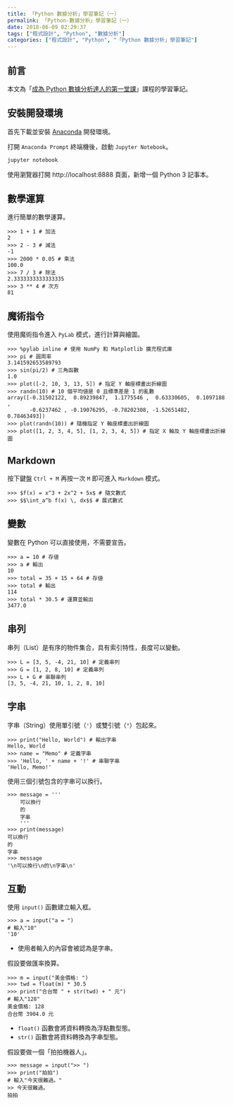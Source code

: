 ```yaml
---
title: 「Python 數據分析」學習筆記（一）
permalink: 「Python-數據分析」學習筆記（一）
date: 2018-06-09 02:29:37
tags: ["程式設計", "Python", "數據分析"]
categories: ["程式設計", "Python", "「Python 數據分析」學習筆記"]
---
```


## 前言

本文為「[成為 Python 數據分析達人的第一堂課](http://moocs.nccu.edu.tw/)」課程的學習筆記。

## 安裝開發環境

首先下載並安裝 [Anaconda](https://www.anaconda.com/download/) 開發環境。

打開 `Anaconda Prompt` 終端機後，啟動 `Jupyter Notebook`。

```BASH
jupyter notebook
```

使用瀏覽器打開 http://localhost:8888 頁面，新增一個 Python 3 記事本。

## 數學運算

進行簡單的數學運算。

```Py
>>> 1 + 1 # 加法
2
>>> 2 - 3 # 減法
-1
>>> 2000 * 0.05 # 乘法
100.0
>>> 7 / 3 # 除法
2.3333333333333335
>>> 3 ** 4 # 次方
81
```

## 魔術指令

使用魔術指令進入 `PyLab` 模式，進行計算與繪圖。

```Py
>>> %pylab inline # 使用 NumPy 和 Matplotlib 擴充程式庫
>>> pi # 圓周率
3.141592653589793
>>> sin(pi/2) # 三角函數
1.0
>>> plot([-2, 10, 3, 13, 5]) # 指定 Y 軸座標畫出折線圖
>>> randn(10) # 10 個平均値是 0 且標準差是 1 的亂數
array([-0.31502122,  0.89239847,  1.1775546 ,  0.63330605,  0.1097188 ,
       -0.6237462 , -0.19076295, -0.78202308, -1.52651482,  0.78463493])
>>> plot(randn(10)) # 隨機指定 Y 軸座標畫出折線圖
>>> plot([1, 2, 3, 4, 5], [1, 2, 3, 4, 5]) # 指定 X 軸及 Y 軸座標畫出折線圖
```

## Markdown

按下鍵盤 `Ctrl + M` 再按一次 `M` 即可進入 `Markdown` 模式。

```Py
>>> $f(x) = x^3 + 2x^2 + 5x$ # 隨文數式
>>> $$\int_a^b f(x) \, dx$$ # 展式數式
```

## 變數

變數在 Python 可以直接使用，不需要宣告。

```Py
>>> a = 10 # 存値
>>> a # 輸出
10
>>> total = 35 + 15 + 64 # 存値
>>> total # 輸出
114
>>> total * 30.5 # 運算並輸出
3477.0
```

## 串列

串列（List）是有序的物件集合，具有索引特性，長度可以變動。

```Py
>>> L = [3, 5, -4, 21, 10] # 定義串列
>>> G = [1, 2, 8, 10] # 定義串列
>>> L + G # 串聯串列
[3, 5, -4, 21, 10, 1, 2, 8, 10]
```

## 字串

字串（String）使用單引號（`'`）或雙引號（`"`）包起來。

```Py
>>> print("Hello, World") # 輸出字串
Hello, World
>>> name = "Memo" # 定義字串
>>> 'Hello, ' + name + '!' # 串聯字串
'Hello, Memo!'
```

使用三個引號包含的字串可以換行。

```Py
>>> message = '''
    可以換行
    的
    字串
    '''
>>> print(message)
可以換行
的
字串
>>> message
'\n可以換行\n的\n字串\n'
```

## 互動

使用 `input()` 函數建立輸入框。

```Py
>>> a = input("a = ")
# 輸入"10"
'10'
```

- 使用者輸入的內容會被認為是字串。

假設要做匯率換算。

```Py
>>> m = input("美金價格: ")
>>> twd = float(m) * 30.5
>>> print("合台幣 " + str(twd) + " 元")
# 輸入"128"
美金價格: 128
合台幣 3904.0 元
```

- `float()` 函數會將資料轉換為浮點數型態。
- `str()` 函數會將資料轉換為字串型態。

假設要做一個「拍拍機器人」。

```Py
>>> message = input(">> ")
>>> print("拍拍")
# 輸入"今天很難過。"
>> 今天很難過。
拍拍
```
